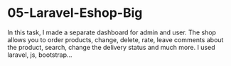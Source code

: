 # 05-Laravel-Eshop-Big
In this task, I made a separate dashboard for admin and user. The shop allows you to order products, change, delete, rate, leave comments about the product, search, change the delivery status and much more. I used laravel, js, bootstrap...
